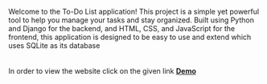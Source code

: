 Welcome to the To-Do List application! This project is a simple yet powerful tool to help you manage your tasks and stay organized. Built using Python and Django for the backend, and HTML, CSS, and JavaScript for the frontend, this application is designed to be easy to use and extend which uses SQLite as its database
<br>
<br>
<br>
In order to view the website click on the given link
<a href="https://bhalotia05.github.io/todoList/"><strong>Demo</strong></a>
